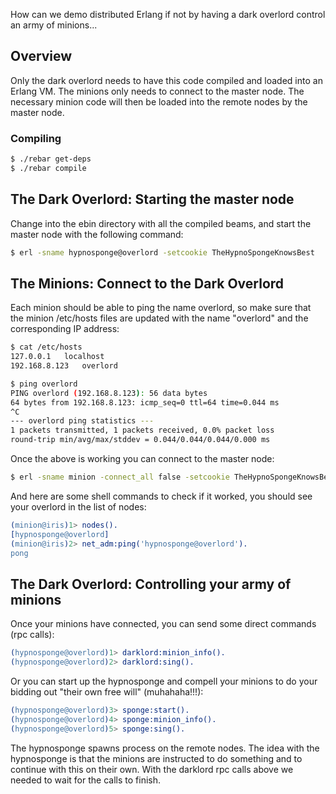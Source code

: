 How can we demo distributed Erlang if not by having a dark overlord control an army of minions...

## Overview

Only the dark overlord needs to have this code compiled and loaded into an Erlang VM.
The minions only needs to connect to the master node.
The necessary minion code will then be loaded into the remote nodes by the master node.

### Compiling

```bash
$ ./rebar get-deps
$ ./rebar compile
```

## The Dark Overlord: Starting the master node

Change into the ebin directory with all the compiled beams, and start the master node with the following command:
```bash
$ erl -sname hypnosponge@overlord -setcookie TheHypnoSpongeKnowsBest
```

## The Minions: Connect to the Dark Overlord

Each minion should be able to ping the name overlord, so make sure that the minion /etc/hosts files are updated with the name "overlord" and the corresponding IP address:

```bash
$ cat /etc/hosts
127.0.0.1	localhost
192.168.8.123	overlord
```

```bash
$ ping overlord
PING overlord (192.168.8.123): 56 data bytes
64 bytes from 192.168.8.123: icmp_seq=0 ttl=64 time=0.044 ms
^C
--- overlord ping statistics ---
1 packets transmitted, 1 packets received, 0.0% packet loss
round-trip min/avg/max/stddev = 0.044/0.044/0.044/0.000 ms
```

Once the above is working you can connect to the master node:
```bash
$ erl -sname minion -connect_all false -setcookie TheHypnoSpongeKnowsBest -s net_adm ping_list hypnosponge@overlord
```

And here are some shell commands to check if it worked, you should see your overlord in the list of nodes:
```erlang
(minion@iris)1> nodes().
[hypnosponge@overlord]
(minion@iris)2> net_adm:ping('hypnosponge@overlord').
pong
```

## The Dark Overlord: Controlling your army of minions

Once your minions have connected, you can send some direct commands (rpc calls):

```erlang
(hypnosponge@overlord)1> darklord:minion_info().
(hypnosponge@overlord)2> darklord:sing().
```

Or you can start up the hypnosponge and compell your minions to do your bidding out "their own free will" (muhahaha!!!):
```erlang
(hypnosponge@overlord)3> sponge:start().
(hypnosponge@overlord)4> sponge:minion_info().
(hypnosponge@overlord)5> sponge:sing().
```

The hypnosponge spawns process on the remote nodes.
The idea with the hypnosponge is that the minions are instructed to do something and to continue with this on their own.
With the darklord rpc calls above we needed to wait for the calls to finish.
